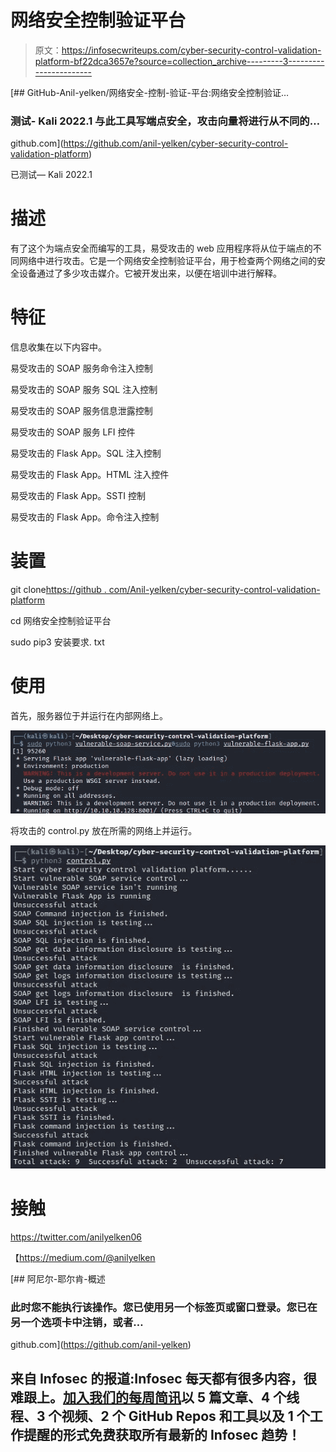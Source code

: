 # 网络安全控制验证平台

> 原文：<https://infosecwriteups.com/cyber-security-control-validation-platform-bf22dca3657e?source=collection_archive---------3----------------------->

[](https://github.com/anil-yelken/cyber-security-control-validation-platform) [## GitHub-Anil-yelken/网络安全-控制-验证-平台:网络安全控制验证…

### 测试- Kali 2022.1 与此工具写端点安全，攻击向量将进行从不同的…

github.com](https://github.com/anil-yelken/cyber-security-control-validation-platform) 

已测试— Kali 2022.1

# 描述

有了这个为端点安全而编写的工具，易受攻击的 web 应用程序将从位于端点的不同网络中进行攻击。它是一个网络安全控制验证平台，用于检查两个网络之间的安全设备通过了多少攻击媒介。它被开发出来，以便在培训中进行解释。

# 特征

信息收集在以下内容中。

易受攻击的 SOAP 服务命令注入控制

易受攻击的 SOAP 服务 SQL 注入控制

易受攻击的 SOAP 服务信息泄露控制

易受攻击的 SOAP 服务 LFI 控件

易受攻击的 Flask App。SQL 注入控制

易受攻击的 Flask App。HTML 注入控件

易受攻击的 Flask App。SSTI 控制

易受攻击的 Flask App。命令注入控制

# 装置

git clone[https://github . com/Anil-yelken/cyber-security-control-validation-platform](https://github.com/anil-yelken/cyber-security-control-validation-platform)

cd 网络安全控制验证平台

sudo pip3 安装要求. txt

# 使用

首先，服务器位于并运行在内部网络上。

![](img/9be2dccea05ca66bbfeadfe87c2f9cf6.png)

将攻击的 control.py 放在所需的网络上并运行。

![](img/353d1b0e715cd41f0c7c76fb282db9a1.png)

# 接触

https://twitter.com/anilyelken06

【https://medium.com/@anilyelken 

[](https://github.com/anil-yelken) [## 阿尼尔-耶尔肯-概述

### 此时您不能执行该操作。您已使用另一个标签页或窗口登录。您已在另一个选项卡中注销，或者…

github.com](https://github.com/anil-yelken) 

## 来自 Infosec 的报道:Infosec 每天都有很多内容，很难跟上。[加入我们的每周简讯](https://weekly.infosecwriteups.com/)以 5 篇文章、4 个线程、3 个视频、2 个 GitHub Repos 和工具以及 1 个工作提醒的形式免费获取所有最新的 Infosec 趋势！